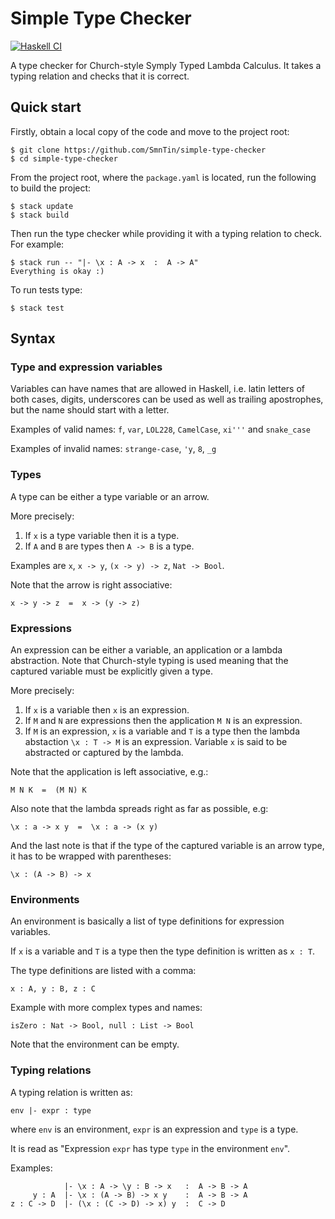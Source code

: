 # Simple Type Checker
[![Haskell CI](https://github.com/SmnTin/simple-type-checker/actions/workflows/haskell.yml/badge.svg)](https://github.com/SmnTin/simple-type-checker/actions/workflows/haskell.yml)

A type checker for Church-style Symply Typed Lambda Calculus. It takes a typing relation and checks that it is correct.

## Quick start

Firstly, obtain a local copy of the code and move to the project root:
```console
$ git clone https://github.com/SmnTin/simple-type-checker
$ cd simple-type-checker
```

From the project root, where the `package.yaml` is located, run the following to build the project:
```console
$ stack update
$ stack build
```

Then run the type checker while providing it with a typing relation to check. For example:
```console
$ stack run -- "|- \x : A -> x  :  A -> A"
Everything is okay :)
```

To run tests type:
```
$ stack test
```

## Syntax

### Type and expression variables

Variables can have names that are allowed in Haskell, i.e. latin letters of both cases, digits, underscores can be used as well as trailing apostrophes, but the name should start with a letter.

Examples of valid names:
`f`, `var`, `LOL228`, `CamelCase`, `xi'''` and `snake_case`

Examples of invalid names:
`strange-case`, `'y`, `8`, `_g`

### Types

A type can be either a type variable or an arrow.

More precisely:

1. If `x` is a type variable then it is a type.
2. If `A` and `B` are types then `A -> B` is a type.

Examples are `x`, `x -> y`, `(x -> y) -> z`, `Nat -> Bool`.

Note that the arrow is right associative:
```
x -> y -> z  =  x -> (y -> z)
```

### Expressions

An expression can be either a variable, an application or a lambda abstraction. Note that Church-style typing is used meaning that the captured variable must be explicitly given a type.

More precisely:

1. If `x` is a variable then `x` is an expression.
2. If `M` and `N` are expressions then the application `M N` is an expression.
3. If `M` is an expression, `x` is a variable and `T` is a type then the lambda abstaction `\x : T -> M` is an expression. Variable `x` is said to be abstracted or captured by the lambda.

Note that the application is left associative, e.g.:
```
M N K  =  (M N) K
```

Also note that the lambda spreads right as far as possible, e.g:
```
\x : a -> x y  =  \x : a -> (x y)
```

And the last note is that if the type of the captured variable is an arrow type, it has to be wrapped with parentheses:
```
\x : (A -> B) -> x
```

### Environments

An environment is basically a list of type definitions for expression variables.

If `x` is a variable and `T` is a type then the type definition is written as `x : T`.

The type definitions are listed with a comma:
```
x : A, y : B, z : C
```

Example with more complex types and names:
```
isZero : Nat -> Bool, null : List -> Bool
```

Note that the environment can be empty.

### Typing relations

A typing relation is written as:
```
env |- expr : type
```
where `env` is an environment, `expr` is an expression and `type` is a type.

It is read as "Expression `expr` has type `type` in the environment `env`".

Examples:
```
            |- \x : A -> \y : B -> x   :  A -> B -> A
     y : A  |- \x : (A -> B) -> x y    :  A -> B -> A
z : C -> D  |- (\x : (C -> D) -> x) y  :  C -> D
```